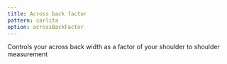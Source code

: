 ```yaml
---
title: Across back factor
pattern: carlita
option: acrossBackFactor
---
```


Controls your across back width as a factor of your shoulder to shoulder measurement
